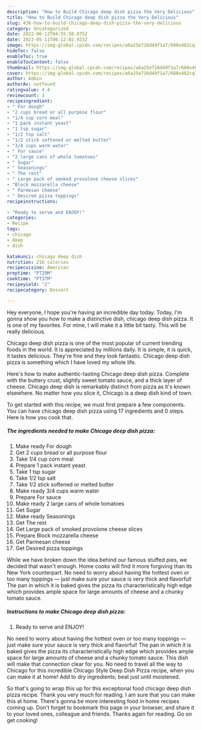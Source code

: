 ```yaml
---
description: "How to Build Chicago deep dish pizza the Very Delicious"
title: "How to Build Chicago deep dish pizza the Very Delicious"
slug: 436-how-to-build-chicago-deep-dish-pizza-the-very-delicious
category: Uncategorized
date: 2022-06-12T04:55:58.875Z
date: 2023-05-11T06:12:02.933Z
image: https://img-global.cpcdn.com/recipes/a6a25e716d49f1a7/680x482cq70/chicago-deep-dish-pizza-recipe-main-photo.jpg
hideToc: false
enableToc: true
enableTocContent: false
thumbnail: https://img-global.cpcdn.com/recipes/a6a25e716d49f1a7/680x482cq70/chicago-deep-dish-pizza-recipe-main-photo.jpg
cover: https://img-global.cpcdn.com/recipes/a6a25e716d49f1a7/680x482cq70/chicago-deep-dish-pizza-recipe-main-photo.jpg
author: Admin
authorAv: notfound
ratingvalue: 4.4
reviewcount: 3
recipeingredient:
- " For dough"
- "2 cups bread or all purpose flour"
- "1/4 cup corn meal"
- "1 pack instant yeast"
- "1 tsp sugar"
- "1/2 tsp salt"
- "1/2 stick softened or melted butter"
- "3/4 cups warm water"
- " For sauce"
- "2 large cans of whole tomatoes"
- " Sugar"
- " Seasonings"
- " The rest"
- " Large pack of smoked provolone cheese slices"
- "Block mozzarella cheese"
- " Parmesan cheese"
- " Desired pizza toppings"
recipeinstructions:

- "Ready to serve and ENJOY!"
categories:
- Recipe
tags:
- chicago
- deep
- dish

katakunci: chicago deep dish 
nutrition: 216 calories
recipecuisine: American
preptime: "PT29M"
cooktime: "PT37M"
recipeyield: "2"
recipecategory: Dessert

---
```



Hey everyone, I hope you're having an incredible day today. Today, I'm gonna show you how to make a distinctive dish, chicago deep dish pizza. It is one of my favorites. For mine, I will make it a little bit tasty. This will be really delicious.

Chicago deep dish pizza is one of the most popular of current trending foods in the world. It is appreciated by millions daily. It is simple, it is quick, it tastes delicious. They're fine and they look fantastic. Chicago deep dish pizza is something which I have loved my whole life.

Here&#39;s how to make authentic-tasting Chicago deep dish pizza. Complete with the buttery crust, slightly sweet tomato sauce, and a thick layer of cheese. Chicago deep dish is remarkably distinct from pizza as it&#39;s known elsewhere. No matter how you slice it, Chicago is a deep dish kind of town.


To get started with this recipe, we must first prepare a few components. You can have chicago deep dish pizza using 17 ingredients and 0 steps. Here is how you cook that.

<!--inarticleads1-->

##### The ingredients needed to make Chicago deep dish pizza:

1. Make ready  For dough
1. Get 2 cups bread or all purpose flour
1. Take 1/4 cup corn meal
1. Prepare 1 pack instant yeast
1. Take 1 tsp sugar
1. Take 1/2 tsp salt
1. Take 1/2 stick softened or melted butter
1. Make ready 3/4 cups warm water
1. Prepare  For sauce
1. Make ready 2 large cans of whole tomatoes
1. Get  Sugar
1. Make ready  Seasonings
1. Get  The rest
1. Get  Large pack of smoked provolone cheese slices
1. Prepare Block mozzarella cheese
1. Get  Parmesan cheese
1. Get  Desired pizza toppings


While we have broken down the idea behind our famous stuffed pies, we decided that wasn&#39;t enough. Home cooks will find it more forgiving than its New York counterpart. No need to worry about having the hottest oven or too many toppings — just make sure your sauce is very thick and flavorful! The pan in which it is baked gives the pizza its characteristically high edge which provides ample space for large amounts of cheese and a chunky tomato sauce. 

<!--inarticleads2-->

##### Instructions to make Chicago deep dish pizza:


1. Ready to serve and ENJOY!

No need to worry about having the hottest oven or too many toppings — just make sure your sauce is very thick and flavorful! The pan in which it is baked gives the pizza its characteristically high edge which provides ample space for large amounts of cheese and a chunky tomato sauce. This dish will make that connection clear for you. No need to travel all the way to Chicago for this incredible Chicago Style Deep Dish Pizza recipe, when you can make it at home! Add to dry ingredients; beat just until moistened. 

So that's going to wrap this up for this exceptional food chicago deep dish pizza recipe. Thank you very much for reading. I am sure that you can make this at home. There's gonna be more interesting food in home recipes coming up. Don't forget to bookmark this page in your browser, and share it to your loved ones, colleague and friends. Thanks again for reading. Go on get cooking!

